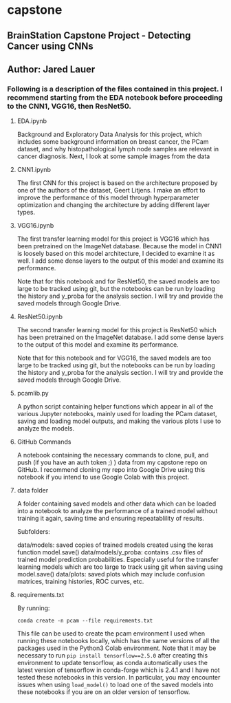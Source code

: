 # capstone
## BrainStation Capstone Project - Detecting Cancer using CNNs
## Author: Jared Lauer

### Following is a description of the files contained in this project. I recommend starting from the EDA notebook before proceeding to the CNN1, VGG16, then ResNet50.

1. EDA.ipynb
 
	Background and Exploratory Data Analysis for this project, which includes some background information on breast cancer, the PCam dataset, and why histopathological lymph node samples are relevant in cancer diagnosis. Next, I look at some sample images from the data
     
2. CNN1.ipynb

	The first CNN for this project is based on the architecture proposed by one of the authors of the dataset, Geert Litjens. I make an effort to improve the performance of this model through hyperparameter optimization and changing the architecture by adding different layer types.

3. VGG16.ipynb

	The first transfer learning model for this project is VGG16 which has been pretrained on the ImageNet database. Because the model in CNN1 is loosely based on this model architecture, I decided to examine it as well. I add some dense layers to the output of this model and examine its performance. 

	Note that for this notebook and for ResNet50, the saved models are too large to be tracked using git, but the notebooks can be run by loading the history and y_proba for the analysis section. I will try and provide the saved models through Google Drive.

4. ResNet50.ipynb

	The second transfer learning model for this project is ResNet50 which has been pretrained on the ImageNet database. I add some dense layers to the output of this model and examine its performance.

	Note that for this notebook and for VGG16, the saved models are too large to be tracked using git, but the notebooks can be run by loading the history and y_proba for the analysis section. I will try and provide the saved models through Google Drive.
    
5. pcamlib.py

	A python script containing helper functions which appear in all of the various Jupyter notebooks, mainly used for loading the PCam dataset, saving and loading model outputs, and making the various plots I use to analyze the models.
    
6. GitHub Commands

	A notebook containing the necessary commands to clone, pull, and push (if you have an auth token ;) ) data from my capstone repo on GitHub. I recommend cloning my repo into Google Drive using this notebook if you intend to use Google Colab with this project.
    
7. data folder

	A folder containing saved models and other data which can be loaded into a notebook to analyze the performance of a trained model without training it again, saving time and ensuring repeatablility of results. 
    
	Subfolders:
    
	data/models: saved copies of trained models created using the keras function model.save()
	data/models/y_proba: contains .csv files of trained model prediction probabilities. Especially useful for the transfer learning models which are too large to track using git when saving using model.save()
	data/plots: saved plots which may include confusion matrices, training histories, ROC curves, etc.
	
8. requirements.txt
    
    By running:
    
    `conda create -n pcam --file requirements.txt`
    
	This file can be used to create the pcam environment I used when running these notebooks locally, which has the same versions of all the packages used in the Python3 Colab environment. Note that it may be necessary to run `pip install tensorflow==2.5.0` after creating this environment to update tensorflow, as conda automatically uses the latest version of tensorflow in conda-forge which is 2.4.1 and I have not tested these notebooks in this version. In particular, you may encounter issues when using `load_model()` to load one of the saved models into these notebooks if you are on an older version of tensorflow.
    

   
